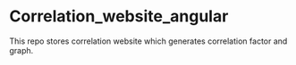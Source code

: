 # Correlation_website_angular
This repo stores correlation website which generates correlation factor and graph.
